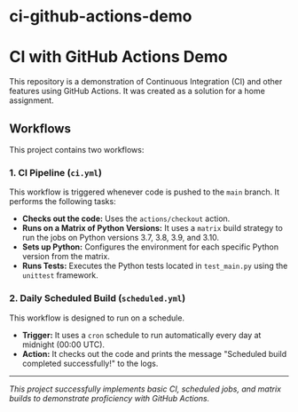 # ci-github-actions-demo
# CI with GitHub Actions Demo

This repository is a demonstration of Continuous Integration (CI) and other features using GitHub Actions. It was created as a solution for a home assignment.

## Workflows

This project contains two workflows:

### 1. CI Pipeline (`ci.yml`)

This workflow is triggered whenever code is pushed to the `main` branch. It performs the following tasks:
- **Checks out the code:** Uses the `actions/checkout` action.
- **Runs on a Matrix of Python Versions:** It uses a `matrix` build strategy to run the jobs on Python versions 3.7, 3.8, 3.9, and 3.10.
- **Sets up Python:** Configures the environment for each specific Python version from the matrix.
- **Runs Tests:** Executes the Python tests located in `test_main.py` using the `unittest` framework.

### 2. Daily Scheduled Build (`scheduled.yml`)

This workflow is designed to run on a schedule.
- **Trigger:** It uses a `cron` schedule to run automatically every day at midnight (00:00 UTC).
- **Action:** It checks out the code and prints the message "Scheduled build completed successfully!" to the logs.

---
*This project successfully implements basic CI, scheduled jobs, and matrix builds to demonstrate proficiency with GitHub Actions.*

